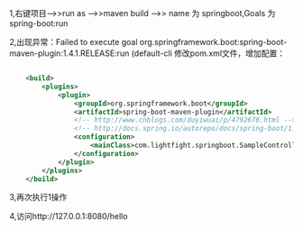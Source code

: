 1,右键项目-->>run as -->>maven build -->> name 为 springboot,Goals 为spring-boot:run

2,出现异常：Failed to execute goal org.springframework.boot:spring-boot-maven-plugin:1.4.1.RELEASE:run (default-cli 修改pom.xml文件，增加配置：

```xml

 	<build>
		<plugins>
			<plugin>
				<groupId>org.springframework.boot</groupId>
				<artifactId>spring-boot-maven-plugin</artifactId>
				<!-- http://www.cnblogs.com/duyiwuai/p/4792676.html -->
				<!-- http://docs.spring.io/autorepo/docs/spring-boot/1.2.4.RELEASE/maven-plugin/usage.html -->
				<configuration>
					<mainClass>com.lightfight.springboot.SampleController</mainClass>
				</configuration>
			</plugin>
		</plugins>
	</build>

```

3,再次执行1操作

4,访问http://127.0.0.1:8080/hello

